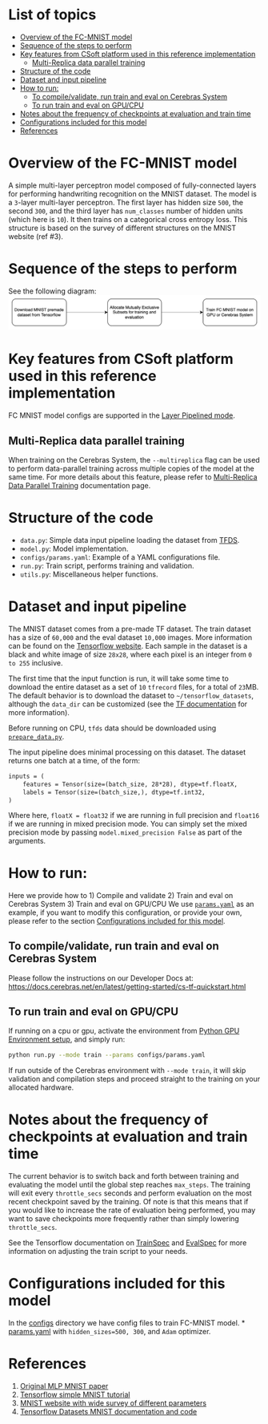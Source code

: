 # List of topics

- [Overview of the FC-MNIST model](#overview-of-the-fc-mnist-model)
- [Sequence of the steps to perform](#sequence-of-the-steps-to-perform)
- [Key features from CSoft platform used in this reference implementation](#key-features-from-csoft-platform-used-in-this-reference-implementation)
  - [Multi-Replica data parallel training](#multi-replica-data-parallel-training)
- [Structure of the code](#structure-of-the-code)
- [Dataset and input pipeline](#dataset-and-input-pipeline)
- [How to run:](#how-to-run)
  - [To compile/validate, run train and eval on Cerebras System](#to-compilevalidate-run-train-and-eval-on-cerebras-system)
  - [To run train and eval on GPU/CPU](#to-run-train-and-eval-on-gpucpu)
- [Notes about the frequency of checkpoints at evaluation and train time](#notes-about-the-frequency-of-checkpoints-at-evaluation-and-train-time)
- [Configurations included for this model](#configurations-included-for-this-model)
- [References](#references)

# Overview of the FC-MNIST model

A simple multi-layer perceptron model composed of fully-connected layers
for performing handwriting recognition on the MNIST dataset.
The model is a `3`-layer multi-layer perceptron. The first layer has hidden
size `500`, the second `300`, and the third layer has `num_classes` number of
hidden units (which here is `10`). It then trains on a categorical cross entropy
loss. This structure is based on the survey of different structures on the
MNIST website (ref #3).

# Sequence of the steps to perform
See the following diagram:
![diagram](../images/tf_mnist.png)

# Key features from CSoft platform used in this reference implementation
FC MNIST model configs are supported in the [Layer Pipelined mode](https://docs.cerebras.net/en/latest/cerebras-basics/cerebras-execution-modes.html#layer-pipelined-mode).

## Multi-Replica data parallel training
When training on the Cerebras System, the `--multireplica` flag can be used to perform data-parallel training
across multiple copies of the model at the same time. For more details about this feature, please refer
to [Multi-Replica Data Parallel Training](https://docs.cerebras.net/en/private/general/multi-replica-data-parallel-training.html) documentation page.

# Structure of the code
* `data.py`: Simple data input pipeline loading the dataset from [TFDS](https://www.tensorflow.org/datasets/catalog/mnist).
* `model.py`: Model implementation. 
* `configs/params.yaml`: Example of a YAML configurations file.
* `run.py`: Train script, performs training and validation.
* `utils.py`: Miscellaneous helper functions.

# Dataset and input pipeline

The MNIST dataset comes from a pre-made TF dataset. The train dataset
has a size of `60,000` and the eval dataset `10,000` images.
More information can be found on the
[Tensorflow website](https://www.tensorflow.org/datasets/catalog/mnist).
Each sample in the dataset is a black and white image of size `28x28`, where
each pixel is an integer from `0 to 255` inclusive.

The first time that the input function is run, it will take some time
to download the entire dataset as a set of `10` `tfrecord` files, for a
total of `23`MB.
The default behavior is to download the dataset to `~/tensorflow_datasets`,
although the `data_dir` can be customized (see the [TF documentation](
https://www.tensorflow.org/datasets/api_docs/python/tfds/load)
for more information).

Before running on CPU, `tfds` data should be downloaded using [`prepare_data.py`](prepare_data.py).

The input pipeline does minimal processing on this dataset. The dataset
returns one batch at a time, of the form:
```
inputs = (
    features = Tensor(size=(batch_size, 28*28), dtype=tf.floatX,
    labels = Tensor(size=(batch_size,), dtype=tf.int32,
)
```
Where here, `floatX = float32` if we are running in full precision and
`float16` if we are running in mixed precision mode. You can simply set the mixed precision mode by passing `model.mixed_precision False` as part of the arguments. 

# How to run:
Here we provide how to
    1) Compile and validate
    2) Train and eval on Cerebras System
    3) Train and eval on GPU/CPU
We use [`params.yaml`](configs/params.yaml) as an example, if you want to modify this configuration, or provide your own, please refer to the section [Configurations included for this model](#Configurations-included-for-this-model).

## To compile/validate, run train and eval on Cerebras System

Please follow the instructions on our Developer Docs at:
https://docs.cerebras.net/en/latest/getting-started/cs-tf-quickstart.html

## To run train and eval on GPU/CPU

If running on a cpu or gpu, activate the environment from [Python GPU Environment setup](../../../PYTHON-SETUP.md), and simply run:

```bash
python run.py --mode train --params configs/params.yaml
```

If run outside of the Cerebras environment with `--mode train`, it will skip validation and compilation steps and proceed straight to the training on your allocated hardware.

# Notes about the frequency of checkpoints at evaluation and train time

The current behavior is to switch back and forth between training and
evaluating the model until the global step reaches `max_steps`.
The training will exit every `throttle_secs` seconds and perform
evaluation on the most recent checkpoint saved by the training.
Of note is that this means that if you would like to increase the rate
of evaluation being performed, you may want to save checkpoints more
frequently rather than simply lowering `throttle_secs`.

See the Tensorflow documentation on [TrainSpec](
https://www.tensorflow.org/versions/r1.15/api_docs/python/tf/estimator/TrainSpec)
 and [EvalSpec](
https://www.tensorflow.org/versions/r1.15/api_docs/python/tf/estimator/EvalSpec)
for more information on adjusting the train script to your needs.


# Configurations included for this model
In the [configs](./configs/) directory we have config files to train FC-MNIST model.
    * [params.yaml](./configs/params.yaml) with `hidden_sizes=500, 300`, and `Adam` optimizer.

# References

1. [Original MLP MNIST paper](http://yann.lecun.com/exdb/publis/pdf/lecun-98.pdf)
2. [Tensorflow simple MNIST tutorial](
    https://github.com/tensorflow/tensorflow/blob/master/tensorflow/examples/tutorials/mnist/fully_connected_feed.py)
3. [MNIST website with wide survey of different parameters](
    http://yann.lecun.com/exdb/mnist/)
4. [Tensorflow Datasets MNIST documentation and code](
    https://www.tensorflow.org/datasets/catalog/mnist)

